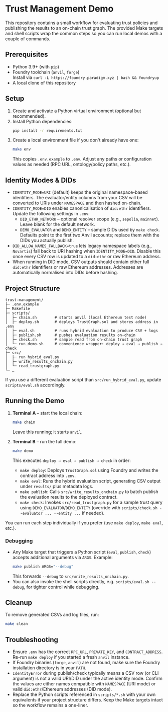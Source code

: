 # Trust Management Demo

This repository contains a small workflow for evaluating trust policies and publishing the results to an on-chain trust graph. The provided Make targets and shell scripts wrap the common steps so you can run local demos with a couple of commands.

## Prerequisites
- Python 3.9+ (with `pip`)
- Foundry toolchain (`anvil`, `forge`)  
  Install via `curl -L https://foundry.paradigm.xyz | bash && foundryup`
- A local clone of this repository

## Setup
1. Create and activate a Python virtual environment (optional but recommended).
2. Install Python dependencies:
   ```bash
   pip install -r requirements.txt
   ```
3. Create a local environment file if you don't already have one:
   ```bash
   make env
   ```
   This copies `.env.example` to `.env`. Adjust any paths or configuration values as needed (RPC URL, ontology/policy paths, etc.).

## Identity Modes & DIDs
- `IDENTITY_MODE=URI` (default) keeps the original namespace-based identifiers. The evaluator/entity columns from your CSV will be converted to URIs under `NAMESPACE` and then hashed on-chain.
- `IDENTITY_MODE=DID` enables canonicalisation of `did:ethr` identifiers. Update the following settings in `.env`:
  - `DID_ETHR_NETWORK` – optional resolver scope (e.g., `sepolia`, `mainnet`). Leave blank for the default network.
  - `DEMO_EVALUATOR` and `DEMO_ENTITY` – sample DIDs used by `make check`. Defaults point to the first two Anvil accounts; replace them with the DIDs you actually publish.
- `DID_ALLOW_NAMES_FALLBACK=true` lets legacy namespace labels (e.g., `Novartis`) fall back to URI hashing when `IDENTITY_MODE=DID`. Disable this once every CSV row is updated to a `did:ethr` or raw Ethereum address.
- When running in DID mode, CSV outputs should contain either full `did:ethr` identifiers or raw Ethereum addresses. Addresses are automatically normalised into DIDs before hashing.

## Project Structure
```
trust-management/
├─ .env.example
├─ Makefile
├─ scripts/
│  ├─ chain.sh        # starts anvil (local Ethereum test node)
│  ├─ deploy.sh       # deploys TrustGraph.sol and stores address in .env
│  ├─ eval.sh         # runs hybrid evaluation to produce CSV + logs
│  ├─ publish.sh      # pushes evaluation results on-chain
│  ├─ check.sh        # sample read from on-chain trust graph
│  └─ run_demo.sh     # convenience wrapper: deploy → eval → publish → check
├─ src/
│  ├─ run_hybrid_eval.py
│  ├─ write_results_onchain.py
│  └─ read_trustgraph.py
└─ …
```

If you use a different evaluation script than `src/run_hybrid_eval.py`, update `scripts/eval.sh` accordingly.

## Running the Demo
1. **Terminal A** – start the local chain:
   ```bash
   make chain
   ```
   Leave this running; it starts `anvil`.

2. **Terminal B** – run the full demo:
   ```bash
   make demo
   ```
   This executes `deploy → eval → publish → check` in order:
   - `make deploy`: Deploys `TrustGraph.sol` using Foundry and writes the contract address into `.env`.
   - `make eval`: Runs the hybrid evaluation script, generating CSV output under `results/` plus metadata logs.
   - `make publish`: Calls `src/write_results_onchain.py` to batch publish the evaluation results to the deployed contract.
   - `make check`: Invokes `src/read_trustgraph.py` for a sample trust query using `DEMO_EVALUATOR`/`DEMO_ENTITY` (override with `scripts/check.sh --evaluator ... --entity ...` if needed).

You can run each step individually if you prefer (use `make deploy`, `make eval`, etc.).

### Debugging
- Any Make target that triggers a Python script (`eval`, `publish`, `check`) accepts additional arguments via `ARGS`. Example:
  ```bash
  make publish ARGS="--debug"
  ```
  This forwards `--debug` to `src/write_results_onchain.py`.
- You can also invoke the shell scripts directly, e.g. `scripts/eval.sh --debug`, for tighter control while debugging.

## Cleanup
To remove generated CSVs and log files, run:
```bash
make clean
```

## Troubleshooting
- Ensure `.env` has the correct `RPC_URL`, `PRIVATE_KEY`, and `CONTRACT_ADDRESS`. Re-run `make deploy` if you started a fresh `anvil` instance.
- If Foundry binaries (`forge`, `anvil`) are not found, make sure the Foundry installation directory is in your `PATH`.
- `IdentityError` during publish/check typically means a CSV row (or CLI argument) is not a valid URI/DID under the active identity mode. Confirm the values are either names compatible with `NAMESPACE` (URI mode) or valid `did:ethr`/Ethereum addresses (DID mode).
- Replace the Python scripts referenced in `scripts/*.sh` with your own equivalents if your project structure differs. Keep the Make targets intact so the workflow remains a one-liner.
